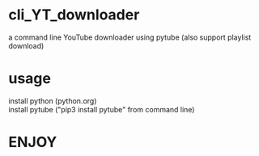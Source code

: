 # cli_YT_downloader
a command line YouTube downloader using pytube (also support playlist download)

# usage
install python (python.org) <br>
install pytube ("pip3 install pytube" from command line)

# ENJOY
